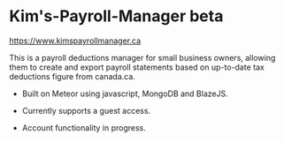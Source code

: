 # Kim's-Payroll-Manager beta

https://www.kimspayrollmanager.ca

This is a payroll deductions manager for small business owners, allowing them to create and export payroll statements based on up-to-date tax deductions figure from canada.ca. 

- Built on Meteor using javascript, MongoDB and BlazeJS.

- Currently supports a guest access.

- Account functionality in progress.
